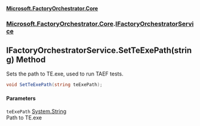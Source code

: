 #### [Microsoft.FactoryOrchestrator.Core](./Microsoft-FactoryOrchestrator-Core.md 'Microsoft.FactoryOrchestrator.Core')
### [Microsoft.FactoryOrchestrator.Core](./Microsoft-FactoryOrchestrator-Core.md 'Microsoft.FactoryOrchestrator.Core').[IFactoryOrchestratorService](./Microsoft-FactoryOrchestrator-Core-IFactoryOrchestratorService.md 'Microsoft.FactoryOrchestrator.Core.IFactoryOrchestratorService')
## IFactoryOrchestratorService.SetTeExePath(string) Method
Sets the path to TE.exe, used to run TAEF tests.  
```csharp
void SetTeExePath(string teExePath);
```
#### Parameters
<a name='Microsoft-FactoryOrchestrator-Core-IFactoryOrchestratorService-SetTeExePath(string)-teExePath'></a>
`teExePath` [System.String](https://docs.microsoft.com/en-us/dotnet/api/System.String 'System.String')  
Path to TE.exe  
  

